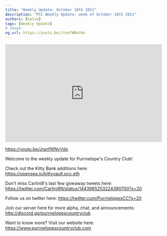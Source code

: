 ```yaml
---
title: "Weekly Update: October 18th 2021"
description: "PCC Weekly Update: week of October 18th 2021"
authors: [katie]
tags: [Weekly Update]
# image:
og_url: https://youtu.be/JranfWNvVdo
---
```


<iframe width="100%" height="315" src="https://www.youtube.com/embed/JranfWNvVdo" title="YouTube video player" frameborder="0" allow="accelerometer; autoplay; clipboard-write; encrypted-media; gyroscope; picture-in-picture" allowfullscreen></iframe>

<!--truncate-->

https://youtu.be/JranfWNvVdo

Welcome to the weekly update for Purrnelope's Country Club!  

Check out the Kitty Bank additions here: 
https://opensea.io/kittyvault.pcc.eth

Don't miss Carlini8's last few giveaway tweets here:
https://twitter.com/Carlini8N/status/1443985253224390700?s=20

Follow us on twitter here: 
https://twitter.com/PurrnelopesCC?s=20

Join our server here for more alpha, chat, and announcements: 
 http://discord.gg/purrnelopescountryclub

Want to know more? 
Visit our website here: https://www.purrnelopescountryclub.com